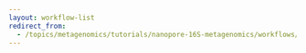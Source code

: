```yaml
---
layout: workflow-list
redirect_from:
  - /topics/metagenomics/tutorials/nanopore-16S-metagenomics/workflows/index
---
```

